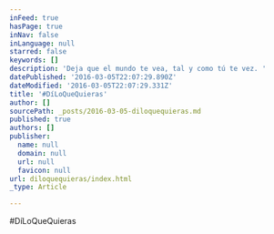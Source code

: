 ```yaml
---
inFeed: true
hasPage: true
inNav: false
inLanguage: null
starred: false
keywords: []
description: 'Deja que el mundo te vea, tal y como tú te vez. '
datePublished: '2016-03-05T22:07:29.890Z'
dateModified: '2016-03-05T22:07:29.331Z'
title: '#DíLoQueQuieras'
author: []
sourcePath: _posts/2016-03-05-diloquequieras.md
published: true
authors: []
publisher:
  name: null
  domain: null
  url: null
  favicon: null
url: diloquequieras/index.html
_type: Article

---
```

\#DíLoQueQuieras